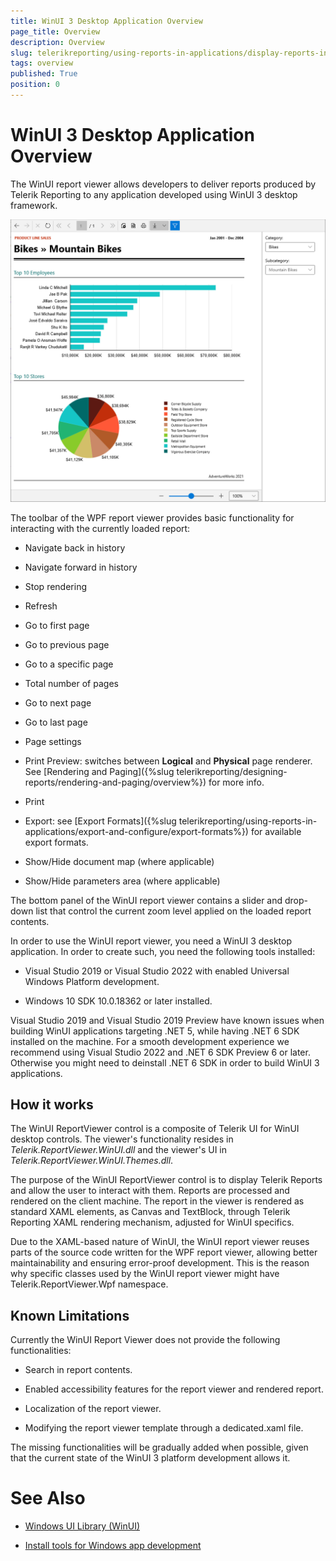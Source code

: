 ```yaml
---
title: WinUI 3 Desktop Application Overview
page_title: Overview 
description: Overview
slug: telerikreporting/using-reports-in-applications/display-reports-in-applications/winui-3-desktop-application/overview
tags: overview
published: True
position: 0
---
```


# WinUI 3 Desktop Application Overview

The WinUI report viewer allows developers to deliver reports produced by Telerik Reporting to any application developed using WinUI 3 desktop framework. 

  ![winui-report-viewer](images/WinUIReportViewer/winui-report-viewer.png)

The toolbar of the WPF report viewer provides basic functionality for interacting with the currently loaded report: 

* Navigate back in history

* Navigate forward in history

* Stop rendering

* Refresh

* Go to first page

* Go to previous page

* Go to a specific page

* Total number of pages

* Go to next page

* Go to last page

* Page settings

* Print Preview: switches between __Logical__ and __Physical__ page renderer. See [Rendering and Paging]({%slug telerikreporting/designing-reports/rendering-and-paging/overview%}) for more info. 

* Print

* Export: see [Export Formats]({%slug telerikreporting/using-reports-in-applications/export-and-configure/export-formats%}) for available export formats. 

* Show/Hide document map (where applicable)

* Show/Hide parameters area (where applicable)

The bottom panel of the WinUI report viewer contains a slider and drop-down list that control the current zoom level applied on the loaded report contents. 

In order to use the WinUI report viewer, you need a WinUI 3 desktop application. In order to create such, you need the following tools installed: 

* Visual Studio 2019 or Visual Studio 2022 with enabled Universal Windows Platform development.

* Windows 10 SDK 10.0.18362 or later installed.

Visual Studio 2019 and Visual Studio 2019 Preview have known issues when building WinUI applications targeting .NET 5, while having .NET 6 SDK installed on the machine. For a smooth development experience we recommend using Visual Studio 2022 and .NET 6 SDK Preview 6 or later. Otherwise you might need to deinstall .NET 6 SDK in order to build WinUI 3 applications. 

## How it works

The WinUI ReportViewer control is a composite of Telerik UI for WinUI desktop controls. The viewer's functionality resides in _Telerik.ReportViewer.WinUI.dll_ and the viewer's UI in _Telerik.ReportViewer.WinUI.Themes.dll_. 

The purpose of the WinUI ReportViewer control is to display Telerik Reports and allow the user to interact with them. Reports are processed and rendered on the client machine. The report in the viewer is rendered as standard XAML elements, as Canvas and TextBlock, through Telerik Reporting XAML rendering mechanism, adjusted for WinUI specifics. 

Due to the XAML-based nature of WinUI, the WinUI report viewer reuses parts of the source code written for the WPF report viewer, allowing better maintainability and ensuring error-proof development. This is the reason why specific classes used by the WinUI report viewer might have Telerik.ReportViewer.Wpf namespace. 

## Known Limitations

Currently the WinUI Report Viewer does not provide the following functionalities: 

* Search in report contents.

* Enabled accessibility features for the report viewer and rendered report.

* Localization of the report viewer.

* Modifying the report viewer template through a dedicated.xaml file. 

The missing functionalities will be gradually added when possible, given that the current state of the WinUI 3 platform development allows it. 

# See Also

* [Windows UI Library (WinUI)](https://docs.microsoft.com/en-us/windows/apps/winui/)

* [Install tools for Windows app development](https://docs.microsoft.com/en-us/windows/apps/windows-app-sdk/set-up-your-development-environment#required-workloads-and-components)
